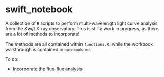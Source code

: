 # swift_notebook
A collection of `R` scripts to perform multi-wavelength light curve analysis from the *Swift* X-ray observatory. This is still a work in progress, as there are a lot of methods to incorporate!

The methods are all contained within `functions.R`, while the workbook walkthrough is contained in `notebook.md`.

To do:
- Incorporate the flux-flux analysis
